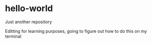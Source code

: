 # hello-world
Just another repository

Editting for learning purposes, going to figure out how to do this on my terminal
